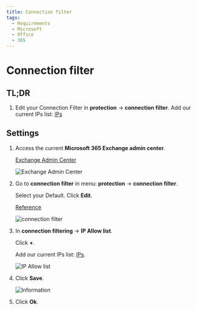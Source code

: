 ```yaml
---
title: Connection filter
tags:
  - Requirements
  - Microsoft
  - Office
  - 365
---
```

# Connection filter

## TL;DR

1. Edit your Connection Filter in **protection** -> **connection filter**. Add our current IPs list: [IPs](../ips.html#separated-by-lines)

## Settings

1. Access the current **Microsoft 365 Exchange admin center**.

   [Exchange Admin Center](https://outlook.office365.com/ecp/)

   ![Exchange Admin Center](https://cdn.phishx.io/phishx-docs/images/microsoft_365_10.webp)

2. Go to **connection filter** in menu: **protection** -> **connection filter**.

   Select your Default. Click **Edit**.

   [Reference](https://docs.microsoft.com/en-us/microsoft-365/security/office-365-security/configure-the-connection-filter-policy)

   ![connection filter](https://cdn.phishx.io/phishx-docs/images/microsoft_365_21.webp)

3. In **connection filtering** -> **IP Allow list**.

   Click **+**.

   Add our current IPs list: [IPs](../ips.html#separated-by-lines).

   ![IP Allow list](https://cdn.phishx.io/phishx-docs/images/microsoft_365_22.webp)

4. Click **Save**.

   ![Information](https://cdn.phishx.io/phishx-docs/images/microsoft_365_23.webp)

5. Click **Ok**.
